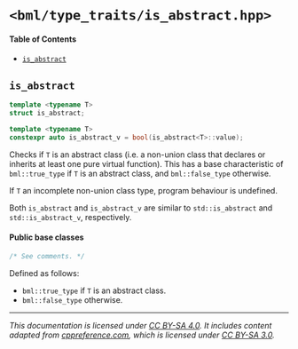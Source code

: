 # `<bml/type_traits/is_abstract.hpp>`
#### Table of Contents
- [`is_abstract`](#is_abstract)

## `is_abstract`
```c++
template <typename T>
struct is_abstract;

template <typename T>
constexpr auto is_abstract_v = bool(is_abstract<T>::value);
```
Checks if `T` is an abstract class (i.e. a non-union class that declares or inherits at least one
pure virtual function). This has a base characteristic of `bml::true_type` if `T` is an abstract
class, and `bml::false_type` otherwise.

If `T` an incomplete non-union class type, program behaviour is undefined.

Both `is_abstract` and `is_abstract_v` are similar to `std::is_abstract` and `std::is_abstract_v`,
respectively.

#### Public base classes
```c++
/* See comments. */
```
Defined as follows:

- `bml::true_type` if `T` is an abstract class.
- `bml::false_type` otherwise.

---
*This documentation is licensed under [CC BY-SA 4.0][1]. It includes content adapted from
[cppreference.com][2], which is licensed under [CC BY-SA 3.0][3].*

[1]: https://creativecommons.org/licenses/by-sa/4.0
[2]: https://en.cppreference.com
[3]: https://creativecommons.org/licenses/by-sa/3.0
